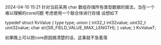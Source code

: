 

2024-04-10 15:21
针对当前采用 char 数组存储所有类型数据的做法，当在一个难以理解的core问题
考虑使用一个联合体进行存储 设想如下

typedef struct KvValue {
    type type;
    union {
        int32_t int32value;
        uint32_t uint32value;
        char str[SR_FIELD_VALUE_MAX_LENGTH];
    } value;
} KvValueT;

如果晚上可以把core原因搞清楚的话，这事就不急着落
